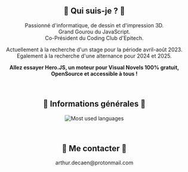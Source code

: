 <h2 align="center">🕺 Qui suis-je ? 🕺</h2>

<p align=center>
Passionné d'informatique, de dessin et d'impression 3D.<br>
Grand Gourou du JavaScript.<br>
Co-Président du Coding Club d'Epitech.
</p>

<p align=center>
Actuellement à la recherche d'un stage pour la période avril-août 2023.<br>
Egalement à la recherche d'une alternance pour 2024 et 2025.
</p>

<p align=center><b>
Allez essayer Hero.JS, un moteur pour Visual Novels 100% gratuit, OpenSource et accessible à tous !
</b></p>

<br>
<h2 align="center">📌 Informations générales 📌</h2>

<p align=center>
<img alt="Most used languages" src="https://github-readme-stats.vercel.app/api/top-langs/?username=arthurtakase&layout=compact">
</p>

<br>
<h2 align="center">📨 Me contacter 📨</h2>

<p align=center>arthur.decaen@protonmail.com</p>
